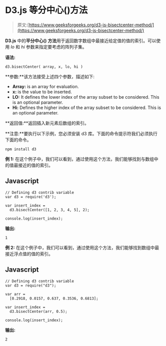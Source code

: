 # D3.js 等分中心()方法

> 原文:[https://www.geeksforgeeks.org/d3-js-bisectcenter-method/](https://www.geeksforgeeks.org/d3-js-bisectcenter-method/)

**D3.js** 中的**平分中心()** **方法**用于返回数字数组中最接近给定值的值的索引。可以使用 *lo* 和 *hi* 参数来指定要考虑的阵列子集。

**语法:**

```
d3.bisectCenter( array, x, lo, hi )
```

**参数:**该方法接受上述四个参数，描述如下:

*   **Array:** is an array for evaluation.
*   **x:** is the value to be inserted.
*   **LO:** It defines the lower index of the array subset to be considered. This is an optional parameter.
*   **Hi:** Defines the higher index of the array subset to be considered. This is an optional parameter.

**返回值:**返回插入新元素后数组的索引。

**注意:**要执行以下示例，您必须安装 d3 库。下面的命令提示符我们必须执行下面的命令。

```
npm install d3
```

**例 1:** 在这个例子中，我们可以看到，通过使用这个方法，我们能够找到与数组中的值最接近的值的索引。

## Javascript

```
// Defining d3 contrib variable  
var d3 = require('d3');

var insert_index =
  d3.bisectCenter([1, 2, 3, 4, 5], 2);

console.log(insert_index);
```

**输出:**

```
1

```

**例 2:** 在这个例子中，我们可以看到，通过使用这个方法，我们能够找到数组中最接近浮点值的值的索引。

## Javascript

```
// Defining d3 contrib variable
var d3 = require("d3");

var arr =
  [0.2918, 0.0157, 0.637, 0.3536, 0.6813];

var insert_index =
  d3.bisectCenter(arr, 0.5);

console.log(insert_index);
```

**输出:**

```
2

```
